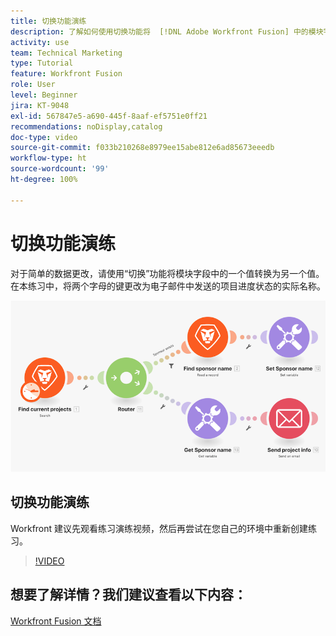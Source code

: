 ```yaml
---
title: 切换功能演练
description: 了解如何使用切换功能将  [!DNL Adobe Workfront Fusion] 中的模块字段中的一个值转换为另一个值。
activity: use
team: Technical Marketing
type: Tutorial
feature: Workfront Fusion
role: User
level: Beginner
jira: KT-9048
exl-id: 567847e5-a690-445f-8aaf-ef5751e0ff21
recommendations: noDisplay,catalog
doc-type: video
source-git-commit: f033b210268e8979ee15abe812e6ad85673eeedb
workflow-type: ht
source-wordcount: '99'
ht-degree: 100%

---
```


# 切换功能演练

对于简单的数据更改，请使用“切换”功能将模块字段中的一个值转换为另一个值。在本练习中，将两个字母的键更改为电子邮件中发送的项目进度状态的实际名称。

![使用切换功能的图像](assets/beyond-basic-modules-3.png)

## 切换功能演练

Workfront 建议先观看练习演练视频，然后再尝试在您自己的环境中重新创建练习。

>[!VIDEO](https://video.tv.adobe.com/v/335289/?quality=12&learn=on)



## 想要了解详情？我们建议查看以下内容：

[Workfront Fusion 文档](https://experienceleague.adobe.com/docs/workfront/using/adobe-workfront-fusion/workfront-fusion-2.html?lang=zh-Hans)
